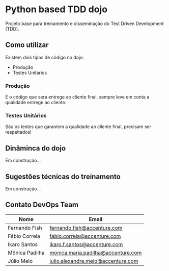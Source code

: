# Python based TDD dojo

Projeto base para treinamento e disseminação do Test Driven Development (TDD).

## Como utilizar

Existem dois tipos de código no dojo:

 - Produção
 - Testes Unitários
 
### Produção

É o código que será entrege ao cliente final, sempre leve em conta a qualidade entrege ao cliente.

### Testes Unitários

São os testes que garantem a qualidade ao cliente final, precisam ser respeitados!

## Dinâminca do dojo

Em construção...

## Sugestões técnicas do treinamento

Em construção...

## Contato DevOps Team

|      Nome      |               Email                |
|----------------|------------------------------------|
| Fernando Fish  | fernando.fish@accenture.com        |
| Fábio Correia  | fabio.correia@accenture.com        |
| Ikaro Santos   | ikaro.f.santos@accenture.com       |
| Mônica Padilha | monica.maria.padilha@accenture.com |
| Júlio Melo     | julio.alexandre.melo@accenture.com |
